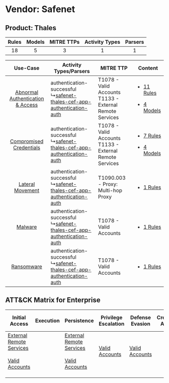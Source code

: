 Vendor: Safenet
===============
Product: Thales
---------------
| Rules | Models | MITRE TTPs | Activity Types | Parsers |
|:-----:|:------:|:----------:|:--------------:|:-------:|
|  18   |   5    |     3      |       1        |    1    |

|    Use-Case    | Activity Types/Parsers    | MITRE TTP    | Content    |
|:----:| ---- | ---- | ---- |
| [Abnormal Authentication & Access](../../../UseCases/uc_abnormal_authentication_&_access.md) |  authentication-successful<br> ↳[safenet-thales-cef-app-authentication-auth](Ps/pC_safenetthalescefappauthenticationauth.md)<br> | T1078 - Valid Accounts<br>T1133 - External Remote Services<br> | [<ul><li>11 Rules</li></ul><ul><li>4 Models</li></ul>](RM/r_m_safenet_thales_Abnormal_Authentication_&_Access.md) |
|          [Compromised Credentials](../../../UseCases/uc_compromised_credentials.md)          |  authentication-successful<br> ↳[safenet-thales-cef-app-authentication-auth](Ps/pC_safenetthalescefappauthenticationauth.md)<br> | T1078 - Valid Accounts<br>T1133 - External Remote Services<br> | [<ul><li>7 Rules</li></ul><ul><li>4 Models</li></ul>](RM/r_m_safenet_thales_Compromised_Credentials.md)    |
|    [Lateral Movement](../../../UseCases/uc_lateral_movement.md)    |  authentication-successful<br> ↳[safenet-thales-cef-app-authentication-auth](Ps/pC_safenetthalescefappauthenticationauth.md)<br> | T1090.003 - Proxy: Multi-hop Proxy<br>    | [<ul><li>1 Rules</li></ul>](RM/r_m_safenet_thales_Lateral_Movement.md)    |
|    [Malware](../../../UseCases/uc_malware.md)    |  authentication-successful<br> ↳[safenet-thales-cef-app-authentication-auth](Ps/pC_safenetthalescefappauthenticationauth.md)<br> | T1078 - Valid Accounts<br>    | [<ul><li>1 Rules</li></ul>](RM/r_m_safenet_thales_Malware.md)    |
|    [Ransomware](../../../UseCases/uc_ransomware.md)    |  authentication-successful<br> ↳[safenet-thales-cef-app-authentication-auth](Ps/pC_safenetthalescefappauthenticationauth.md)<br> | T1078 - Valid Accounts<br>    | [<ul><li>1 Rules</li></ul>](RM/r_m_safenet_thales_Ransomware.md)    |

ATT&CK Matrix for Enterprise
----------------------------
| Initial Access                                                                                                                                   | Execution | Persistence                                                                                                                                      | Privilege Escalation                                                | Defense Evasion                                                     | Credential Access | Discovery | Lateral Movement | Collection | Command and Control                                                                                                                       | Exfiltration | Impact |
| ------------------------------------------------------------------------------------------------------------------------------------------------ | --------- | ------------------------------------------------------------------------------------------------------------------------------------------------ | ------------------------------------------------------------------- | ------------------------------------------------------------------- | ----------------- | --------- | ---------------- | ---------- | ----------------------------------------------------------------------------------------------------------------------------------------- | ------------ | ------ |
| [External Remote Services](https://attack.mitre.org/techniques/T1133)<br><br>[Valid Accounts](https://attack.mitre.org/techniques/T1078)<br><br> |           | [External Remote Services](https://attack.mitre.org/techniques/T1133)<br><br>[Valid Accounts](https://attack.mitre.org/techniques/T1078)<br><br> | [Valid Accounts](https://attack.mitre.org/techniques/T1078)<br><br> | [Valid Accounts](https://attack.mitre.org/techniques/T1078)<br><br> |                   |           |                  |            | [Proxy: Multi-hop Proxy](https://attack.mitre.org/techniques/T1090/003)<br><br>[Proxy](https://attack.mitre.org/techniques/T1090)<br><br> |              |        |